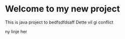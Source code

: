 # Welcome to my new project

This is java project to bedfsdfdsaff
Dette vil gi conflict

ny linje her